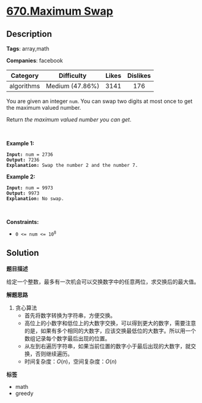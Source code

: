 # [670.Maximum Swap](https://leetcode.com/problems/maximum-swap/description/)

## Description

**Tags**: array,math

**Companies**: facebook

|  Category  |   Difficulty    | Likes | Dislikes |
| :--------: | :-------------: | :---: | :------: |
| algorithms | Medium (47.86%) | 3141  |   176    |

<p>You are given an integer <code>num</code>. You can swap two digits at most once to get the maximum valued number.</p>
<p>Return <em>the maximum valued number you can get</em>.</p>
<p>&nbsp;</p>
<p><strong class="example">Example 1:</strong></p>
<pre><code><strong>Input:</strong> num = 2736
<strong>Output:</strong> 7236
<strong>Explanation:</strong> Swap the number 2 and the number 7.</code></pre>
<p><strong class="example">Example 2:</strong></p>
<pre><code><strong>Input:</strong> num = 9973
<strong>Output:</strong> 9973
<strong>Explanation:</strong> No swap.</code></pre>
<p>&nbsp;</p>
<p><strong>Constraints:</strong></p>
<ul>
  <li><code>0 &lt;= num &lt;= 10<sup>8</sup></code></li>
</ul>

## Solution

**题目描述**

给定一个整数，最多有一次机会可以交换数字中的任意两位，求交换后的最大值。

**解题思路**

1. 贪心算法
   - 首先将数字转换为字符串，方便交换。
   - 高位上的小数字和低位上的大数字交换，可以得到更大的数字，需要注意的是，如果有多个相同的大数字，应该交换最低位的大数字。所以用一个数组记录每个数字最后出现的位置。
   - 从左到右遍历字符串，如果当前位置的数字小于最后出现的大数字，就交换，否则继续遍历。
   - 时间复杂度：$O(n)$，空间复杂度：$O(n)$

**标签**

- math
- greedy
